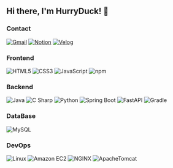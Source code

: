## Hi there, I'm HurryDuck! 🐥

### Contact
[![Gmail](https://img.shields.io/badge/tigeryck0812@gmail.com-EA4335?style=flat-square&logo=Gmail&logoColor=white)](mailto:tigeryck0812@gmail.com)
[![Notion](https://img.shields.io/badge/Notion-000?style=flat-square&logo=Notion)](https://www.notion.so/e449b843a0df4f79b263105e17a53872)
[![Velog](https://img.shields.io/badge/Velog-000?style=flat-square&logo=velog)](https://velog.io/@hurryduck/posts)

### Frontend
![HTML5](https://img.shields.io/badge/HTML5-E34F26?style=flat-square&logo=html5&logoColor=white)
![CSS3](https://img.shields.io/badge/CSS3-1572B6?style=flat-square&logo=CSS3)
![JavaScript](https://img.shields.io/badge/-JavaScript-black?style=flat-square&logo=javascript)
![npm](https://img.shields.io/badge/npm-CB3837?style=flat-square&logo=npm)

### Backend
![Java](https://img.shields.io/badge/Java-634533?style=flat-square&logo=Java)
![C Sharp](https://img.shields.io/badge/C_Sharp-512BD4?style=flat-square&logo=csharp)
![Python](https://img.shields.io/badge/Python-000?style=flat-square&logo=Python)
![Spring Boot](https://img.shields.io/badge/SpringBoot-000?style=flat-square&logo=springboot)
![FastAPI](https://img.shields.io/badge/FastAPI-000?style=flat-square&logo=FastAPI)
![Gradle](https://img.shields.io/badge/Gradle-02303A?style=flat-square&logo=Gradle)

### DataBase
![MySQL](https://img.shields.io/badge/MySQL-000?style=flat-square&logo=MySQL)

### DevOps
![Linux](https://img.shields.io/badge/Linux-000?style=flat-square&logo=Linux)
![Amazon EC2](https://img.shields.io/badge/AmazonEC2-000?style=flat-square&logo=AmazonEC2)
![NGINX](https://img.shields.io/badge/NGINX-009639?style=flat-square&logo=NGINX)
![ApacheTomcat](https://img.shields.io/badge/ApacheTomcat-000?style=flat-square&logo=ApacheTomcat)
